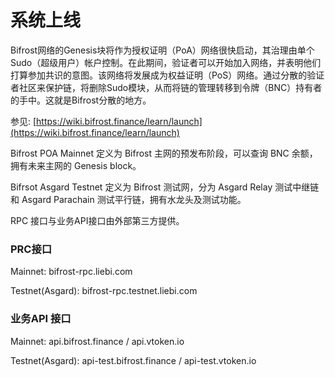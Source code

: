 # 系统上线

Bifrost网络的Genesis块将作为授权证明（PoA）网络很快启动，其治理由单个Sudo（超级用户）帐户控制。在此期间，验证者可以开始加入网络，并表明他们打算参加共识的意图。该网络将发展成为权益证明（PoS）网络。通过分散的验证者社区来保护链，将删除Sudo模块，从而将链的管理转移到令牌（BNC）持有者的手中。这就是Bifrost分散的地方。

参见: [https://wiki.bifrost.finance/learn/launch](https://wiki.bifrost.finance/learn/launch)

Bifrost POA Mainnet 定义为 Bifrost 主网的预发布阶段，可以查询 BNC 余额，拥有未来主网的 Genesis block。

Bifrsot Asgard Testnet 定义为 Bifrost 测试网，分为 Asgard Relay 测试中继链和 Asgard Parachain 测试平行链，拥有水龙头及测试功能。 

RPC 接口与业务API接口由外部第三方提供。

### PRC接口

Mainnet: bifrost-rpc.liebi.com 

Testnet\(Asgard\): bifrost-rpc.testnet.liebi.com 

### 业务API 接口

Mainnet: api.bifrost.finance / api.vtoken.io 

Testnet\(Asgard\): api-test.bifrost.finance / api-test.vtoken.io

